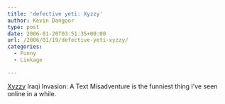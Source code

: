 ```yaml
---
title: 'defective yeti: Xyzzy'
author: Kevin Dangoor
type: post
date: 2006-01-20T03:51:35+00:00
url: /2006/01/19/defective-yeti-xyzzy/
categories:
  - Funny
  - Linkage

---
```

[Xyzzy][1] Iraqi Invasion: A Text Misadventure is the funniest thing I&#8217;ve seen online in a while.

 [1]: http://www.defectiveyeti.com/archives/001561.html